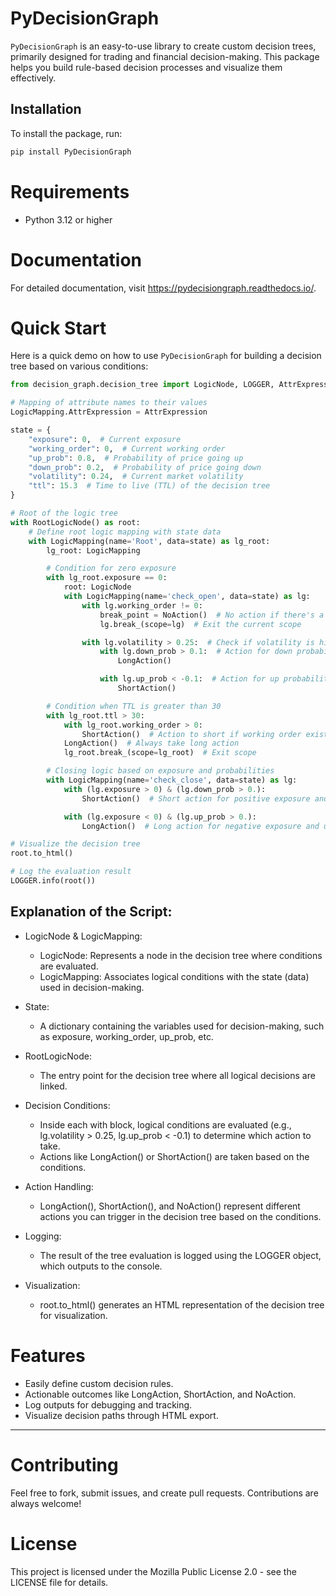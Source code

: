 # PyDecisionGraph

`PyDecisionGraph` is an easy-to-use library to create custom decision trees, primarily designed for trading and financial decision-making. This package helps you build rule-based decision processes and visualize them effectively.

## Installation

To install the package, run:

```bash
pip install PyDecisionGraph
```

# Requirements

- Python 3.12 or higher

# Documentation

For detailed documentation, visit https://pydecisiongraph.readthedocs.io/.

# Quick Start

Here is a quick demo on how to use `PyDecisionGraph` for building a decision tree based on various conditions:

```python
from decision_graph.decision_tree import LogicNode, LOGGER, AttrExpression, LongAction, ShortAction, NoAction, RootLogicNode, LogicMapping

# Mapping of attribute names to their values
LogicMapping.AttrExpression = AttrExpression

state = {
    "exposure": 0,  # Current exposure
    "working_order": 0,  # Current working order
    "up_prob": 0.8,  # Probability of price going up
    "down_prob": 0.2,  # Probability of price going down
    "volatility": 0.24,  # Current market volatility
    "ttl": 15.3  # Time to live (TTL) of the decision tree
}

# Root of the logic tree
with RootLogicNode() as root:
    # Define root logic mapping with state data
    with LogicMapping(name='Root', data=state) as lg_root:
        lg_root: LogicMapping

        # Condition for zero exposure
        with lg_root.exposure == 0:
            root: LogicNode
            with LogicMapping(name='check_open', data=state) as lg:
                with lg.working_order != 0:
                    break_point = NoAction()  # No action if there's a working order
                    lg.break_(scope=lg)  # Exit the current scope

                with lg.volatility > 0.25:  # Check if volatility is high
                    with lg.down_prob > 0.1:  # Action for down probability
                        LongAction()

                    with lg.up_prob < -0.1:  # Action for up probability
                        ShortAction()

        # Condition when TTL is greater than 30
        with lg_root.ttl > 30:
            with lg_root.working_order > 0:
                ShortAction()  # Action to short if working order exists
            LongAction()  # Always take long action
            lg_root.break_(scope=lg_root)  # Exit scope

        # Closing logic based on exposure and probabilities
        with LogicMapping(name='check_close', data=state) as lg:
            with (lg.exposure > 0) & (lg.down_prob > 0.):
                ShortAction()  # Short action for positive exposure and down probability

            with (lg.exposure < 0) & (lg.up_prob > 0.):
                LongAction()  # Long action for negative exposure and up probability

# Visualize the decision tree
root.to_html()

# Log the evaluation result
LOGGER.info(root())
```

## Explanation of the Script:

- LogicNode & LogicMapping:
    - LogicNode: Represents a node in the decision tree where conditions are evaluated.
    - LogicMapping: Associates logical conditions with the state (data) used in decision-making.

- State:
    - A dictionary containing the variables used for decision-making, such as exposure, working_order, up_prob, etc.

- RootLogicNode:
    - The entry point for the decision tree where all logical decisions are linked.

- Decision Conditions:
    - Inside each with block, logical conditions are evaluated (e.g., lg.volatility > 0.25, lg.up_prob < -0.1) to determine which action to take.
    - Actions like LongAction() or ShortAction() are taken based on the conditions.

- Action Handling:
    - LongAction(), ShortAction(), and NoAction() represent different actions you can trigger in the decision tree based on the conditions.

- Logging:
    - The result of the tree evaluation is logged using the LOGGER object, which outputs to the console.

- Visualization:
    - root.to_html() generates an HTML representation of the decision tree for visualization.

# Features

- Easily define custom decision rules.
- Actionable outcomes like LongAction, ShortAction, and NoAction.
- Log outputs for debugging and tracking.
- Visualize decision paths through HTML export.

---

# Contributing

Feel free to fork, submit issues, and create pull requests. Contributions are always welcome!

# License

This project is licensed under the Mozilla Public License 2.0 - see the LICENSE file for details.
